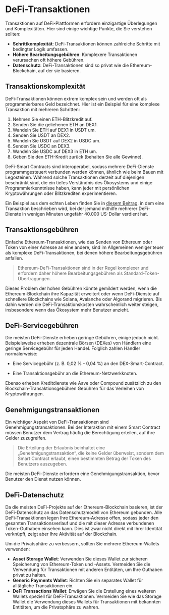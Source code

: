 # DeFi-Transaktionen

Transaktionen auf DeFi-Plattformen erfordern einzigartige Überlegungen und Komplexitäten. Hier sind einige wichtige Punkte, die Sie verstehen sollten:

- **Schrittkomplexität**: DeFi-Transaktionen können zahlreiche Schritte mit bedingter Logik umfassen.
- **Höhere Bearbeitungsgebühren**: Komplexere Transaktionen verursachen oft höhere Gebühren.
- **Datenschutz**: DeFi-Transaktionen sind so privat wie die Ethereum-Blockchain, auf der sie basieren.

## Transaktionskomplexität

DeFi-Transaktionen können extrem komplex sein und werden oft als programmierbares Geld bezeichnet. Hier ist ein Beispiel für eine komplexe Transaktion mit mehreren Schritten:

1. Nehmen Sie einen ETH-Blitzkredit auf.
2. Senden Sie die geliehenen ETH an DEX1.
3. Wandeln Sie ETH auf DEX1 in USDT um.
4. Senden Sie USDT an DEX2.
5. Wandeln Sie USDT auf DEX2 in USDC um.
6. Senden Sie USDC an DEX3.
7. Wandeln Sie USDC auf DEX3 in ETH um.
8. Geben Sie den ETH-Kredit zurück (behalten Sie alle Gewinne).

DeFi-Smart Contracts sind interoperabel, sodass mehrere DeFi-Dienste programmgesteuert verbunden werden können, ähnlich wie beim Bauen mit Legosteinen. Während solche Transaktionen derzeit auf diejenigen beschränkt sind, die ein tiefes Verständnis des Ökosystems und einige Programmierkenntnisse haben, kann jeder mit persönlichen Kryptowährungen oder Blitzkrediten experimentieren.

Ein Beispiel aus dem echten Leben finden Sie in [diesem Beitrag](https://www.coindesk.com/first-mover-how-a-defi-trader-made-an-89-profit-in-minutes-slinging-stablecoins), in dem eine Transaktion beschrieben wird, bei der jemand mithilfe mehrerer DeFi-Dienste in wenigen Minuten ungefähr 40.000 US-Dollar verdient hat.

## Transaktionsgebühren

Einfache Ethereum-Transaktionen, wie das Senden von Ethereum oder Token von einer Adresse an eine andere, sind im Allgemeinen weniger teuer als komplexe DeFi-Transaktionen, bei denen höhere Bearbeitungsgebühren anfallen.

> Ethereum-DeFi-Transaktionen sind in der Regel komplexer und erfordern daher höhere Bearbeitungsgebühren als Standard-Token-Übertragungen.

Dieses Problem der hohen Gebühren könnte gemildert werden, wenn die Ethereum-Blockchain ihre Kapazität erweitert oder wenn DeFi-Dienste auf schnellere Blockchains wie Solana, Avalanche oder Algorand migrieren. Bis dahin werden die DeFi-Transaktionskosten wahrscheinlich weiter steigen, insbesondere wenn das Ökosystem mehr Benutzer anzieht.

## DeFi-Servicegebühren

Die meisten DeFi-Dienste erheben geringe Gebühren, einige jedoch nicht. Beispielsweise erheben dezentrale Börsen (DEXes) von Händlern eine geringe Servicegebühr für jeden Handel. Folglich zahlen Händler normalerweise:

- Eine Servicegebühr (z. B. 0,02 % - 0,04 %) an den DEX-Smart-Contract.

- Eine Transaktionsgebühr an die Ethereum-Netzwerkknoten.

Ebenso erheben Kreditdienste wie Aave oder Compound zusätzlich zu den Blockchain-Transaktionsgebühren Gebühren für das Verleihen von Kryptowährungen.

## Genehmigungstransaktionen

Ein wichtiger Aspekt von DeFi-Transaktionen sind Genehmigungstransaktionen. Bei der Interaktion mit einem Smart Contract müssen Benutzer dem Vertrag häufig die Berechtigung erteilen, auf ihre Gelder zuzugreifen.

> Die Erteilung der Erlaubnis beinhaltet eine „Genehmigungstransaktion“, die keine Gelder überweist, sondern dem Smart Contract erlaubt, einen bestimmten Betrag der Token des Benutzers auszugeben.

Die meisten DeFi-Dienste erfordern eine Genehmigungstransaktion, bevor Benutzer den Dienst nutzen können.

## DeFi-Datenschutz

Da die meisten DeFi-Projekte auf der Ethereum-Blockchain basieren, ist der DeFi-Datenschutz an das Datenschutzmodell von Ethereum gebunden. Alle DeFi-Transaktionen legen Ihre Ethereum-Adresse offen, sodass jeder den gesamten Transaktionsverlauf und die mit dieser Adresse verbundenen Token-Guthaben einsehen kann. Dies ist zwar nicht direkt mit Ihrer Identität verknüpft, zeigt aber Ihre Aktivität auf der Blockchain.

Um die Privatsphäre zu verbessern, sollten Sie mehrere Ethereum-Wallets verwenden:

- **Asset Storage Wallet**: Verwenden Sie dieses Wallet zur sicheren Speicherung von Ethereum-Token und -Assets. Vermeiden Sie die Verwendung für Transaktionen mit anderen Entitäten, um Ihre Guthaben privat zu halten.
- **Generic Payments Wallet**: Richten Sie ein separates Wallet für alltägliche Transaktionen ein.
- **DeFi Transactions Wallet**: Erwägen Sie die Erstellung eines weiteren Wallets speziell für DeFi-Transaktionen. Vermeiden Sie wie das Storage Wallet die Verwendung dieses Wallets für Transaktionen mit bekannten Entitäten, um die Privatsphäre zu wahren.